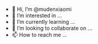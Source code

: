 - 👋 Hi, I’m @mudenxiaomi
- 👀 I’m interested in ...
- 🌱 I’m currently learning ...
- 💞️ I’m looking to collaborate on ...
- 📫 How to reach me ...

<!---
mudenxiaomi/mudenxiaomi is a ✨ special ✨ repository because its `README.md` (this file) appears on your GitHub profile.
You can click the Preview link to take a look at your changes.
--->
